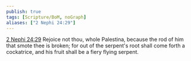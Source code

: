 ```yaml
---
publish: true
tags: [Scripture/BoM, noGraph]
aliases: ["2 Nephi 24:29"]
---
```

[2 Nephi 24:29](https://churchofjesuschrist.org/study/scriptures/bofm/2-ne/24?lang=eng&id=p29#p29) Rejoice not thou, whole Palestina, because the rod of him that smote thee is broken; for out of the serpent's root shall come forth a cockatrice, and his fruit shall be a fiery flying serpent.
